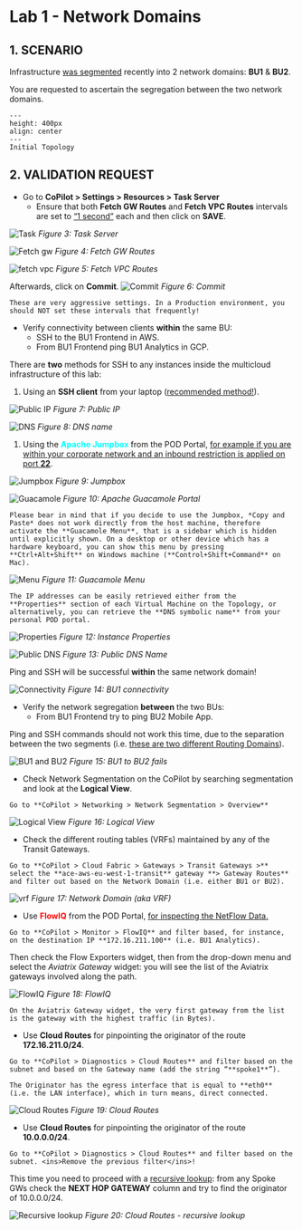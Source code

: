 # Lab 1 - Network Domains

## 1. SCENARIO

Infrastructure <ins>was segmented</ins> recently into 2 network domains: **BU1** & **BU2**.

You are requested to ascertain the segregation between the two network domains.

```{figure} images/lab1-segmentation.png
---
height: 400px
align: center
---
Initial Topology
```

## 2. VALIDATION REQUEST

* Go to **CoPilot > Settings > Resources > Task Server**
  * Ensure that both **Fetch GW Routes** and **Fetch VPC Routes** intervals are set to <ins>“1 second”</ins> each and then click on **SAVE**.

![Task](images/lab1-task.png)
_Figure 3: Task Server_

![Fetch gw](images/lab1-fetchgwroutes.png)
_Figure 4: Fetch GW Routes_

![fetch vpc](images/lab1-fetchvpcroutes.png)
_Figure 5: Fetch VPC Routes_

Afterwards, click on **Commit**.
![Commit](images/lab1-commit.png)
_Figure 6: Commit_

```{warning}
These are very aggressive settings. In a Production environment, you should NOT set these intervals that frequently!
```

- Verify connectivity between clients **within** the same BU:
    - SSH to the BU1 Frontend in AWS.
    - From BU1 Frontend ping BU1 Analytics in GCP.

There are **two** methods for SSH to any instances inside the multicloud infrastructure of this lab:

1. Using an **SSH client** from your laptop (<ins>recommended method!</ins>).

![Public IP](images/lab1-publicip.png)
_Figure 7: Public IP_

![DNS](images/lab1-publicname.png)
_Figure 8: DNS name_

1. Using the <span style='color:#00FFFF'>**Apache Jumpbox**</span> from the POD Portal, <ins>for example if you are within your corporate network and an inbound restriction is applied on port **22**</ins>.

![Jumpbox](images/lab1-jumpbox.png)
_Figure 9: Jumpbox_

![Guacamole](images/lab1-guacamoleaccess.png)
_Figure 10: Apache Guacamole Portal_

```{note}
Please bear in mind that if you decide to use the Jumpbox, *Copy and Paste* does not work directly from the host machine, therefore activate the **Guacamole Menu**, that is a sidebar which is hidden until explicitly shown. On a desktop or other device which has a hardware keyboard, you can show this menu by pressing **Ctrl+Alt+Shift** on Windows machine (**Control+Shift+Command** on Mac).
```

![Menu](images/lab1-guacamoleterminal.png)
_Figure 11: Guacamole Menu_

```{tip}
The IP addresses can be easily retrieved either from the **Properties** section of each Virtual Machine on the Topology, or alternatively, you can retrieve the **DNS symbolic name** from your personal POD portal.
```

![Properties](images/lab1-ec2.png)
_Figure 12: Instance Properties_

![Public DNS](images/lab1-podred.png)
_Figure 13: Public DNS Name_

Ping and SSH will be successful **within** the same network domain!

![Connectivity](images/lab1-pingok.png)
_Figure 14: BU1 connectivity_

* Verify the network segregation **between** the two BUs:
  * From BU1 Frontend try to ping BU2 Mobile App.

Ping and SSH commands should not work this time, due to the separation between the two segments (i.e. <ins>these are two different Routing Domains</ins>).

![BU1 and BU2](images/lab1-pingfails.png)
_Figure 15: BU1 to BU2 fails_

* Check Network Segmentation on the CoPilot by searching segmentation and look at the **Logical View**.

```{tip}
Go to **CoPilot > Networking > Network Segmentation > Overview**
```

![Logical View](images/lab1-logicalview.png)
_Figure 16: Logical View_

* Check the different routing tables (VRFs) maintained by any of the Transit Gateways.

```{tip}
Go to **CoPilot > Cloud Fabric > Gateways > Transit Gateways >** select the **ace-aws-eu-west-1-transit** gateway **> Gateway Routes** and filter out based on the Network Domain (i.e. either BU1 or BU2).
```

![vrf](images/lab1-bu1vrf.png)
_Figure 17: Network Domain (aka VRF)_

* Use <span style='color:#FF0000'>**FlowIQ**</span> from the POD Portal, <ins> for inspecting the NetFlow Data.

```{tip}
Go to **CoPilot > Monitor > FlowIQ** and filter based, for instance, on the destination IP **172.16.211.100** (i.e. BU1 Analytics).
```

Then check the Flow Exporters widget, then from the drop-down menu and select the *Aviatrix Gateway* widget: you will see the list of the Aviatrix gateways involved along the path.

![FlowIQ](images/lab1-flowiq.png)
_Figure 18: FlowIQ_

```{note}
On the Aviatrix Gateway widget, the very first gateway from the list is the gateway with the highest traffic (in Bytes).
```

* Use **Cloud Routes** for pinpointing the originator of the route **172.16.211.0/24**.

```{tip}
Go to **CoPilot > Diagnostics > Cloud Routes** and filter based on the subnet and based on the Gateway name (add the string “**spoke1**”).
```

```{tip}
The Originator has the egress interface that is equal to **eth0** (i.e. the LAN interface), which in turn means, direct connected.
```

![Cloud Routes](images/lab1-cloudroutes.png)
_Figure 19: Cloud Routes_

* Use **Cloud Routes** for pinpointing the originator of the route **10.0.0.0/24**.

```{tip}
Go to **CoPilot > Diagnostics > Cloud Routes** and filter based on the subnet. <ins>Remove the previous filter</ins>!
```

This time you need to proceed with a <ins>recursive lookup</ins>: from any Spoke GWs check the **NEXT HOP GATEWAY** column and try to find the originator of 10.0.0.0/24.

![Recursive lookup](images/lab1-cloudroutes.png)
_Figure 20: Cloud Routes - recursive lookup_